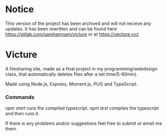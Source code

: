 # Notice
This version of the project has been archived and will not recieve any updates. It has been rewritten and can be found here  https://gitlab.com/samhamnam/victure or at https://vecture.xyz

# Victure
A filesharing site, made as a final project in my programming/webdesign class, that automatically deletes files after a set time(5-60min).

Made using Node.js, Express, Moment.js, PUG and TypeScript.

### Commands
*npm start* runs the compiled typescript.
*npm test* compiles the typescript and then runs it.

If there is any problems and/or suggestions feel free to submit or email me them.
